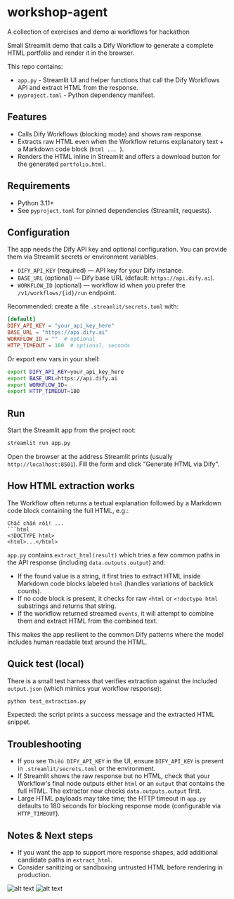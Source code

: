 # workshop-agent
A collection of exercises and demo ai workflows for hackathon

Small Streamlit demo that calls a Dify Workflow to generate a complete HTML portfolio and render it in the browser.

This repo contains:

- `app.py` - Streamlit UI and helper functions that call the Dify Workflows API and extract HTML from the response.
- `pyproject.toml` - Python dependency manifest.

## Features

- Calls Dify Workflows (blocking mode) and shows raw response.
- Extracts raw HTML even when the Workflow returns explanatory text + a Markdown code block (```html ... ```).
- Renders the HTML inline in Streamlit and offers a download button for the generated `portfolio.html`.

## Requirements

- Python 3.11+
- See `pyproject.toml` for pinned dependencies (Streamlit, requests).

## Configuration

The app needs the Dify API key and optional configuration. You can provide them via Streamlit secrets or environment variables.

- `DIFY_API_KEY` (required) — API key for your Dify instance.
- `BASE_URL` (optional) — Dify base URL (default: `https://api.dify.ai`).
- `WORKFLOW_ID` (optional) — workflow id when you prefer the `/v1/workflows/{id}/run` endpoint.

Recommended: create a file `.streamlit/secrets.toml` with:

```toml
[default]
DIFY_API_KEY = "your_api_key_here"
BASE_URL = "https://api.dify.ai"
WORKFLOW_ID = ""  # optional
HTTP_TIMEOUT = 180  # optional, seconds
```

Or export env vars in your shell:

```bash
export DIFY_API_KEY=your_api_key_here
export BASE_URL=https://api.dify.ai
export WORKFLOW_ID=
export HTTP_TIMEOUT=180
```

## Run

Start the Streamlit app from the project root:

```bash
streamlit run app.py
```

Open the browser at the address Streamlit prints (usually `http://localhost:8501`). Fill the form and click "Generate HTML via Dify".

## How HTML extraction works

The Workflow often returns a textual explanation followed by a Markdown code block containing the full HTML, e.g.:

```
Chắc chắn rồi! ...
```html
<!DOCTYPE html>
<html>...</html>
```

`app.py` contains `extract_html(result)` which tries a few common paths in the API response (including `data.outputs.output`) and:

- If the found value is a string, it first tries to extract HTML inside Markdown code blocks labeled `html` (handles variations of backtick counts).
- If no code block is present, it checks for raw `<html` or `<!doctype html` substrings and returns that string.
- If the workflow returned streamed `events`, it will attempt to combine them and extract HTML from the combined text.

This makes the app resilient to the common Dify patterns where the model includes human readable text around the HTML.

## Quick test (local)

There is a small test harness that verifies extraction against the included `output.json` (which mimics your workflow response):

```bash
python test_extraction.py
```

Expected: the script prints a success message and the extracted HTML snippet.

## Troubleshooting

- If you see `Thiếu DIFY_API_KEY` in the UI, ensure `DIFY_API_KEY` is present in `.streamlit/secrets.toml` or the environment.
- If Streamlit shows the raw response but no HTML, check that your Workflow's final node outputs either `html` or an `output` that contains the full HTML. The extractor now checks `data.outputs.output` first.
- Large HTML payloads may take time; the HTTP timeout in `app.py` defaults to 180 seconds for blocking response mode (configurable via `HTTP_TIMEOUT`).

## Notes & Next steps

- If you want the app to support more response shapes, add additional candidate paths in `extract_html`.
- Consider sanitizing or sandboxing untrusted HTML before rendering in production.

![alt text](image.png)
![alt text](image-1.png)
